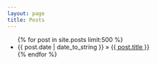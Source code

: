 ```yaml
---
layout: page
title: Posts
---
```

    
<ul class="posts">  
    	{% for post in site.posts limit:500 %}  
    	   <li>  
    		   <span>{{ post.date | date_to_string }}</span> &raquo;  
    		   <a href="{{ BASE_PATH }}{{ post.url }}">  
    		   {{ post.title }}</a>  
    	   </li>  
    	{% endfor %}  
    </ul>
